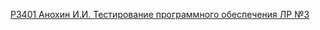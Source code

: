 [P3401 Анохин И.И. Тестирование программного обеспечения ЛР №3](https://docs.google.com/document/d/1JDJZwPF-6hZsBEUkQWlZxwHCMwkChOPZILOn6VN6CTs/edit?usp=sharing)